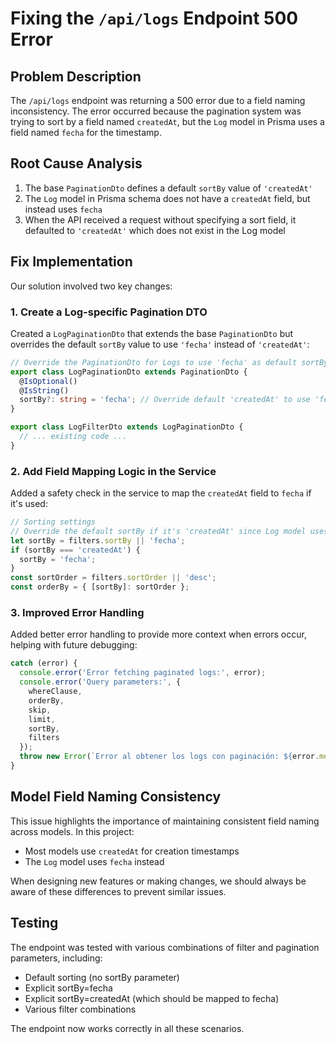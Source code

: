 # Fixing the `/api/logs` Endpoint 500 Error

## Problem Description
The `/api/logs` endpoint was returning a 500 error due to a field naming inconsistency. The error occurred because the pagination system was trying to sort by a field named `createdAt`, but the `Log` model in Prisma uses a field named `fecha` for the timestamp.

## Root Cause Analysis
1. The base `PaginationDto` defines a default `sortBy` value of `'createdAt'`
2. The `Log` model in Prisma schema does not have a `createdAt` field, but instead uses `fecha`
3. When the API received a request without specifying a sort field, it defaulted to `'createdAt'` which does not exist in the Log model

## Fix Implementation
Our solution involved two key changes:

### 1. Create a Log-specific Pagination DTO
Created a `LogPaginationDto` that extends the base `PaginationDto` but overrides the default `sortBy` value to use `'fecha'` instead of `'createdAt'`:

```typescript
// Override the PaginationDto for Logs to use 'fecha' as default sortBy
export class LogPaginationDto extends PaginationDto {
  @IsOptional()
  @IsString()
  sortBy?: string = 'fecha'; // Override default 'createdAt' to use 'fecha'
}

export class LogFilterDto extends LogPaginationDto {
  // ... existing code ...
}
```

### 2. Add Field Mapping Logic in the Service
Added a safety check in the service to map the `createdAt` field to `fecha` if it's used:

```typescript
// Sorting settings
// Override the default sortBy if it's 'createdAt' since Log model uses 'fecha'
let sortBy = filters.sortBy || 'fecha';
if (sortBy === 'createdAt') {
  sortBy = 'fecha';
}
const sortOrder = filters.sortOrder || 'desc';
const orderBy = { [sortBy]: sortOrder };
```

### 3. Improved Error Handling
Added better error handling to provide more context when errors occur, helping with future debugging:

```typescript
catch (error) {
  console.error('Error fetching paginated logs:', error);
  console.error('Query parameters:', { 
    whereClause, 
    orderBy, 
    skip, 
    limit,
    sortBy,
    filters
  });
  throw new Error(`Error al obtener los logs con paginación: ${error.message}`);
}
```

## Model Field Naming Consistency
This issue highlights the importance of maintaining consistent field naming across models. In this project:
- Most models use `createdAt` for creation timestamps
- The `Log` model uses `fecha` instead

When designing new features or making changes, we should always be aware of these differences to prevent similar issues.

## Testing
The endpoint was tested with various combinations of filter and pagination parameters, including:
- Default sorting (no sortBy parameter)
- Explicit sortBy=fecha
- Explicit sortBy=createdAt (which should be mapped to fecha)
- Various filter combinations

The endpoint now works correctly in all these scenarios.
